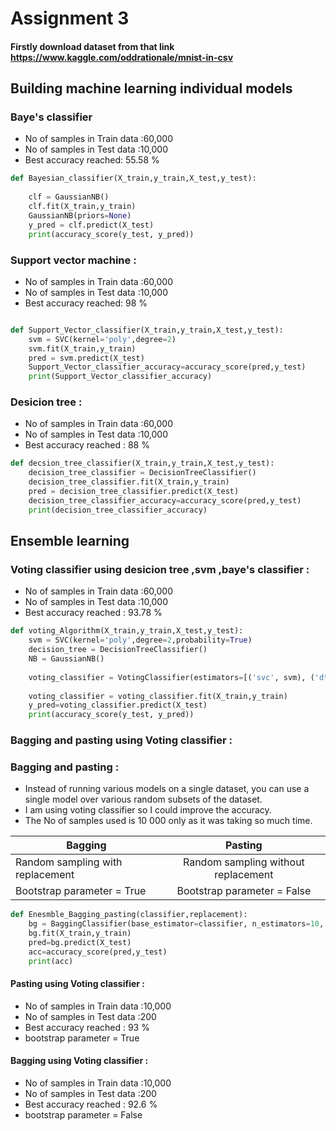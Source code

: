   # Assignment 3
  
#### Firstly download dataset from that link  https://www.kaggle.com/oddrationale/mnist-in-csv 

## Building machine learning individual models 


### Baye's classifier
  * No of samples in Train data  :60,000
 * No of samples in Test data  :10,000
* Best accuracy reached: 55.58 %   
 

```python
def Bayesian_classifier(X_train,y_train,X_test,y_test):   
    
    clf = GaussianNB()
    clf.fit(X_train,y_train)
    GaussianNB(priors=None)
    y_pred = clf.predict(X_test)
    print(accuracy_score(y_test, y_pred))

```

### Support vector machine :
  * No of samples in Train data  :60,000
 * No of samples in Test data  :10,000
* Best accuracy reached: 98 %   
 

```python

def Support_Vector_classifier(X_train,y_train,X_test,y_test):     
    svm = SVC(kernel='poly',degree=2)
    svm.fit(X_train,y_train)
    pred = svm.predict(X_test)
    Support_Vector_classifier_accuracy=accuracy_score(pred,y_test)
    print(Support_Vector_classifier_accuracy)

```

### Desicion tree :
  * No of samples in Train data  :60,000
 * No of samples in Test data  :10,000
* Best accuracy reached : 88 %   
 

```python
def decsion_tree_classifier(X_train,y_train,X_test,y_test): 
    decision_tree_classifier = DecisionTreeClassifier()
    decision_tree_classifier.fit(X_train,y_train)
    pred = decision_tree_classifier.predict(X_test)
    decision_tree_classifier_accuracy=accuracy_score(pred,y_test)
    print(decision_tree_classifier_accuracy)
```
 
 ## Ensemble learning

### Voting classifier using desicion tree ,svm ,baye's classifier :
 * No of samples in Train data  :60,000
 * No of samples in Test data  :10,000
* Best accuracy reached : 93.78 %   


```python
def voting_Algorithm(X_train,y_train,X_test,y_test): 
    svm = SVC(kernel='poly',degree=2,probability=True)
    decision_tree = DecisionTreeClassifier()
    NB = GaussianNB()
    
    voting_classifier = VotingClassifier(estimators=[('svc', svm), ('dt', decision_tree), ('gnb', NB)], voting='soft')
    
    voting_classifier = voting_classifier.fit(X_train,y_train)
    y_pred=voting_classifier.predict(X_test)
    print(accuracy_score(y_test, y_pred))

```
   
### Bagging and pasting using Voting classifier  :

###  Bagging and pasting :
* Instead of running various models on a single dataset, you can use a single model over various random subsets of the dataset.
* I am using voting classifier so I could improve the accuracy.
* The No of samples used is 10 000 only as it was taking so much time.


| Bagging                             | Pasting         
| ----------------------------------- |:--------------------:
| Random sampling with replacement    | Random sampling without replacement                           
| Bootstrap parameter = True     | Bootstrap parameter = False  




```python
def Enesmble_Bagging_pasting(classifier,replacement):
    bg = BaggingClassifier(base_estimator=classifier, n_estimators=10, random_state=314,bootstrap=replacement)
    bg.fit(X_train,y_train)
    pred=bg.predict(X_test)
    acc=accuracy_score(pred,y_test)
    print(acc)

```
#### Pasting using Voting classifier  :
  * No of samples in Train data  :10,000
 * No of samples in Test data  :200
* Best accuracy reached : 93 %   
* bootstrap parameter = True 


#### Bagging using Voting classifier  :
  * No of samples in Train data  :10,000
 * No of samples in Test data  :200
* Best accuracy reached : 92.6  %   
*  bootstrap parameter = False 
